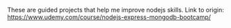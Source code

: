 These are guided projects that help me improve nodejs skills.
Link to origin: https://www.udemy.com/course/nodejs-express-mongodb-bootcamp/